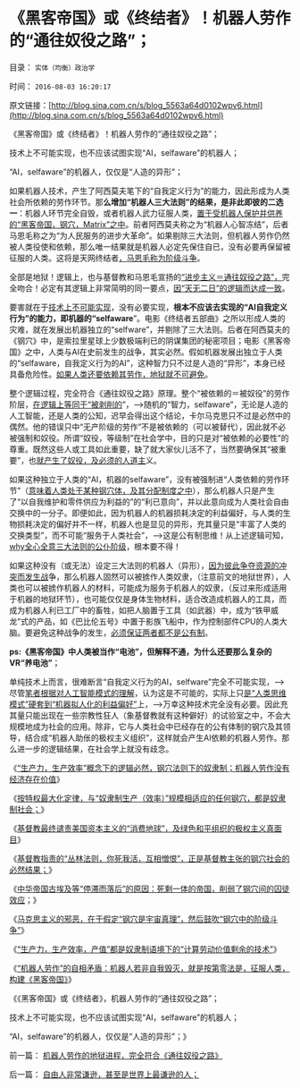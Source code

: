 # 《黑客帝国》或《终结者》！机器人劳作的“通往奴役之路”；

目录： `实体（均衡）政治学` 

时间： `2016-08-03 16:20:17` 

原文链接：[http://blog.sina.com.cn/s/blog_5563a64d0102wpv6.html](http://blog.sina.com.cn/s/blog_5563a64d0102wpv6.html)

《黑客帝国》或《终结者》！机器人劳作的“通往奴役之路”；

技术上不可能实现，也不应该试图实现“AI，selfaware”的机器人；

“AI，selfaware”的机器人，仅仅是“人造的异形”；

如果机器人技术，产生了阿西莫夫笔下的“自我定义行为”的能力，因此形成为人类社会所依赖的劳作环节。那**么增加“机器人三大法则”的结果，是非此即彼的二选一**：机器人环节完全自毁，或者机器人武力征服人类，[置于受机器人保护并供养的“黑客帝国，钢穴，Matrix”之中](../../../2012/10/19/革命是封建制度的新陈代谢，《黑客帝国》“升级”的启示.md)。前者阿西莫夫称之为“机器人心智冻结”，后者马恩毛称之为“为人民服务的进步大革命”。如果剔除三大法则，但机器人劳作仍然被人类役使和依赖，那么唯一结果就是机器人必定先保住自已，没有必要再保留被征服的人类。这将是天网终结者[，马恩毛称为阶级斗争](../../../2014/11/6/西方社会的主流是左的，政治主流是右的，美国利益主流是私的；.md)。

全部是地狱！逻辑上，也与基督教和马恩毛宣扬的[“进步主义＝通往奴役之路”，](../../../2009/7/18/左派乌托邦理想重温着哈耶克走向劳役之路.md)完全吻合！必定有其逻辑上非常简明的同一要点，[因“天无二日”的逻辑而达成一致](../../../2014/11/26/选择性法则：任何基于断言的论据，所支持的论点必定是伪命题.md)。

要害就在于[技术上不可能实现](../../../2013/12/25/人类的世界观不以逻辑形态记忆，人与人凭借逻辑结构沟通.md)，没有必要实现，**根本不应该去实现的“AI自我定义行为”的能力，即机器的“selfaware**”。电影《终结者五部曲》之所以形成人类的灾难，就在发展出机器独立的“selfware”，并剔除了三大法则。后者在阿西莫夫的《钢穴》中，是索拉里星球上少数极端利已的阴谋集团的秘密项目；电影《黑客帝国》之中，人类与AI在史前发生的战争，其实必然。假如机器发展出独立于人类的“selfaware，自我定义行为的AI”，这种智力只不过是人造的“异形”，本身已经具备危险性。[如果人类还要依赖其劳作，地狱就不可避免](../../../2016/7/20/《大城，钢穴，黑客帝国》造就体制内的“自由（空旷）恐惧症”.md)。

整个逻辑过程，完全符合《通往奴役之路》原理。整个“被依赖的＝被奴役”的劳作阶层，[在逻辑上等同于“被剥削的](../../../2010/3/15/没有自治就无所谓民主.md)”，——>随机的“智力，selfaware”，无论是人造的人工智能，还是人类的公知，迟早会得出这个结论，卡尔马克思只不过是必然中的偶然。他的错误只中“无产阶级的劳作”不是被依赖的（可以被替代），因此就不必被强制和奴役。所谓“奴役，等级制”在社会学中，目的只是对“被依赖的必要性”的尊重。既然这些人或工具如此重要，缺了就大家伙儿活不了，当然要确保其“被重要”，也[就产生了奴役，及必须的人道主](../../../2009/10/29/人道不是人权；人道主义和低人权社会的关系.md)义。

如果这种独立于人类的“AI，机器的selfaware”，没有被强制进“人类依赖的劳作环节”（[意味着人类处于某种钢穴体，及其分配制度之中](../../../2016/7/24/《钢穴》是中国现实模型，解读“反户籍制度”.md)），那么机器人只是产生了“以自我维护和零件供应为利益的”的“利已意向”，并以此意向成为人类社会自由交换中的一分子。即便如此，因为机器人的机器损耗决定的利益偏好，与人类的生物损耗决定的偏好并不一样，机器人也是显见的异形，充其量只是“丰富了人类的交换类型”，而不可能“服务于人类社会”，——>这是公有制思维！从上述逻辑可知，[why全心全意三大法则的公仆阶级](../../../2016/4/23/”信仰“的核心是自利，进步主义只是卫道公有制.md)，根本要不得！

如果这种没有（或无法）设定三大法则的机器人（异形），[因为彼此争夺资源的冲突而发生战](../../../2014/9/12/奴隶体制的侵略偏好，“奴隶反抗，解放奴隶”的奴役本质.md)争，那么机器人固然可以被掳作人类奴隶，（注意前文的地狱世界），人类也可以被掳作机器人的材料，可能成为服务于机器人的奴隶，（反过来形成适用于机器的地狱环节），也可能仅仅是身体生物材料，适合改造成机器人的工具，而成为机器人利已工厂中的畜牲，如把人脑置于工具（如武器）中，成为“铁甲威龙”式的产品，如《巴比伦五号》中置于影族飞船中，作为控制部件CPU的人类大脑。要避免这种战争的发生，[必须保证两者都不是公有制](../../../2012/2/19/公有制前提下“同种相残闹革命”是有必要的.md)。

**ps:《黑客帝国》中人类被当作“电池”，但解释不通，为什么还要那么复杂的VR“养电池”**；

单纯技术上而言，很难断言“自我定义行为的AI，selfware”完全不可能实现，——>尽管[笔者根据对人工智能模式的理解](../../../2013/7/4/图解人工智能，人类智能，社会主义的集体智慧.md)，认为这是不可能的，实际上只[是“人类思维模式”硬套到“机器拟人化的利益偏好”](../../../2013/7/4/人工智能，自利，人类智能，睡大觉的重要意义.md)上，——>万幸这种技术完全没有必要。因此充其量只能出现在一些宗教性狂人（象基督教就有这种僻好）的试验室之中，不会大规模地成为社会的应用。除非，它与人类社会中已经存在的公有体制的钢穴及其领导，结合成“机器人助伥的极权主义组织”，这样就会产生AI依赖的机器人劳作。那么进一步的逻辑结果，在社会学上就没有歧念。

《[“生产力，生产效率”概念下的逻辑必然，钢穴法则下的奴隶制；机器人劳作没有经济存在价值](../../../2016/8/1/机器人劳作“技术”没有经济存在价值；.md)》

《[按特权最大化定律，与“奴隶制生产（效率）”规模相适应的任何钢穴，都是奴隶制社会；](../../../2016/8/2/任何钢穴体制，无论生产力效率高低，都必定灭亡；.md)》

《[基督教最终谴责美国资本主义的“消费地球”，及绿色和平组织的极权主义真面目](../../../2016/8/2/基督教的自由（竞争）恐惧症,绿色和平组织的极权主义真面目.md)》

《[基督教指责的“丛林法则，你死我活，互相憎恨”，正是基督教主张的钢穴社会的必然结果；](../../../2016/8/2/苏联体制（钢穴）无法持续，钢穴国家间只能“N次世界大战，死剩一统”.md)》

《[中华帝国古埃及等“停滞而落后”的原因：死剩一体的帝国，削弱了钢穴间的囚徒效应](../../../2016/8/2/钢穴世界“外源性侵略基因＝短缺原理＋公有制固化”，去钢穴化的囚徒效应.md)；》

《[马克思主义的邪恶，在于假定“钢穴是宇宙真理”，然后鼓吹“钢穴中的阶级斗争”](../../../2016/8/3/市场经济去特权化，归根到底是“去钢穴化”；.md)》

《[“生产力，生产效率，产值”都是奴隶制语境下的“计算劳动价值剩余的技术”](../../../2016/8/3/“生产力，生产效率”是奴隶制观念，全人类通往“病毒化”之路.md)》

《[“机器人劳作”的自相矛盾：机器人若非自我毁灭，就是按第零法是，征服人类，构建《黑客帝国》](../../../2016/8/3/“机器人劳作”的自相矛盾,奴隶制食利成本不可能内敛.md)》

《《黑客帝国》或《终结者》，机器人劳作的“通往奴役之路”；

技术上不可能实现，也不应该试图实现“AI，selfaware”的机器人；

“AI，selfaware”的机器人，仅仅是“人造的异形”；》

前一篇： [机器人劳作的地狱进程，完全符合《通往奴役之路》](../../../2016/8/8/机器人劳作的地狱进程，完全符合《通往奴役之路》.md)

后一篇： [自由人非常谦逊，甚至是世界上最谦逊的人；](../../../2016/7/9/自由人非常谦逊，甚至是世界上最谦逊的人；.md)

